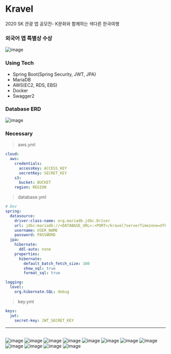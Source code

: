 # Kravel
2020 SK 관광 앱 공모전- K문화와 함께하는 색다른 한국여행

### 외국어 앱 특별상 수상
![image](etc/img/award.png)

### Using Tech
* Spring Boot(Spring Security, JWT, JPA)
* MariaDB
* AWS(EC2, RDS, EBS)
* Docker
* Swagger2

### Database ERD
![image](etc/img/erd-new.png)

### Necessary
> aws.yml
```yaml
cloud:
  aws:
    credentials:
      accessKey: ACCESS_KEY
      secretKey: SECRET_KEY
    s3:
      bucket: BUCKET
    region: REGION
```

> database.yml
```yaml
# Dev
spring:
  datasource:
    driver-class-name: org.mariadb.jdbc.Driver
    url: jdbc:mariadb://<DATABASE_URL>:<PORT>/kravel?serverTimezone=UTC&autoReconnect=true
    username: USER_NAME
    password: PASSWORD
  jpa:
    hibernate:
      ddl-auto: none
    properties:
      hibernate:
        default_batch_fetch_size: 100
        show_sql: true
        format_sql: true

logging:
  level:
    org.hibernate.SQL: debug
```
> key.yml
```yaml
keys:
  jwt:
    secret-key: JWT_SECRET_KEY
```

---

\
[]()
![image](etc/img/1.jpg)
![image](etc/img/2.jpg)
![image](etc/img/3.jpg)
![image](etc/img/4.jpg)
![image](etc/img/5-1.jpg)
![image](etc/img/6.jpg)
![image](etc/img/7.jpg)
![image](etc/img/8.jpg)
![image](etc/img/9.jpg)
![image](etc/img/10.jpg)
![image](etc/img/11.jpg)
![image](etc/img/12.jpg)